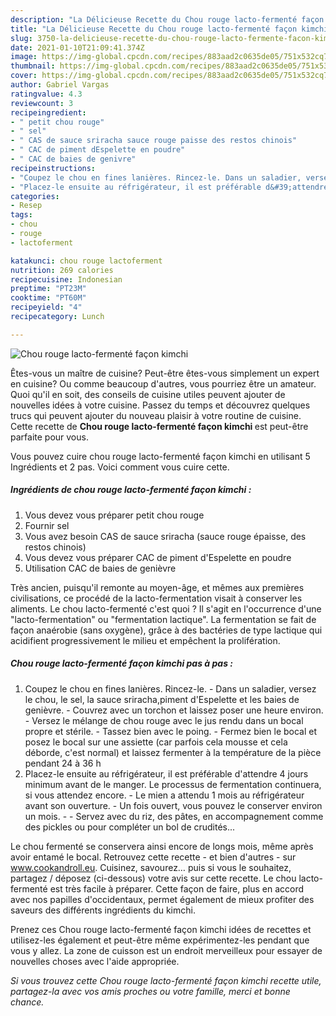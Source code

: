 ```yaml
---
description: "La Délicieuse Recette du Chou rouge lacto-fermenté façon kimchi"
title: "La Délicieuse Recette du Chou rouge lacto-fermenté façon kimchi"
slug: 3750-la-delicieuse-recette-du-chou-rouge-lacto-fermente-facon-kimchi
date: 2021-01-10T21:09:41.374Z
image: https://img-global.cpcdn.com/recipes/883aad2c0635de05/751x532cq70/chou-rouge-lacto-fermente-facon-kimchi-photo-principale-de-la-recette.jpg
thumbnail: https://img-global.cpcdn.com/recipes/883aad2c0635de05/751x532cq70/chou-rouge-lacto-fermente-facon-kimchi-photo-principale-de-la-recette.jpg
cover: https://img-global.cpcdn.com/recipes/883aad2c0635de05/751x532cq70/chou-rouge-lacto-fermente-facon-kimchi-photo-principale-de-la-recette.jpg
author: Gabriel Vargas
ratingvalue: 4.3
reviewcount: 3
recipeingredient:
- " petit chou rouge"
- " sel"
- " CAS de sauce sriracha sauce rouge paisse des restos chinois"
- " CAC de piment dEspelette en poudre"
- " CAC de baies de genivre"
recipeinstructions:
- "Coupez le chou en fines lanières. Rincez-le. Dans un saladier, versez le chou, le sel, la sauce sriracha,piment d&#39;Espelette et les baies de genièvre. Couvrez avec un torchon et laissez poser une heure environ. Versez le mélange de chou rouge avec le jus rendu dans un bocal propre et stérile.  Tassez bien avec le poing. Fermez bien le bocal et posez le bocal sur une assiette (car parfois cela mousse et cela déborde, c&#39;est normal) et laissez fermenter à la température de la pièce pendant 24 à 36 h"
- "Placez-le ensuite au réfrigérateur, il est préférable d&#39;attendre 4 jours minimum avant de le manger. Le processus de fermentation continuera, si vous attendez encore.  Le mien a attendu 1 mois au réfrigérateur avant son ouverture. Un fois ouvert, vous pouvez le conserver environ un mois.  Servez avec du riz, des pâtes, en accompagnement comme des pickles ou pour compléter un bol de crudités..."
categories:
- Resep
tags:
- chou
- rouge
- lactoferment

katakunci: chou rouge lactoferment 
nutrition: 269 calories
recipecuisine: Indonesian
preptime: "PT23M"
cooktime: "PT60M"
recipeyield: "4"
recipecategory: Lunch

---
```



![Chou rouge lacto-fermenté façon kimchi](https://img-global.cpcdn.com/recipes/883aad2c0635de05/751x532cq70/chou-rouge-lacto-fermente-facon-kimchi-photo-principale-de-la-recette.jpg)

Êtes-vous un maître de cuisine? Peut-être êtes-vous simplement un expert en cuisine? Ou comme beaucoup d'autres, vous pourriez être un amateur. Quoi qu'il en soit, des conseils de cuisine utiles peuvent ajouter de nouvelles idées à votre cuisine. Passez du temps et découvrez quelques trucs qui peuvent ajouter du nouveau plaisir à votre routine de cuisine. Cette recette de <strong> Chou rouge lacto-fermenté façon kimchi </strong> est peut-être parfaite pour vous.

<!--inarticleads1-->

Vous pouvez cuire chou rouge lacto-fermenté façon kimchi en utilisant 5 Ingrédients et 2 pas. Voici comment vous cuire cette.

##### Ingrédients de chou rouge lacto-fermenté façon kimchi :

1. Vous devez vous préparer  petit chou rouge
1. Fournir  sel
1. Vous avez besoin  CAS de sauce sriracha (sauce rouge épaisse, des restos chinois)
1. Vous devez vous préparer  CAC de piment d&#39;Espelette en poudre
1. Utilisation  CAC de baies de genièvre


Très ancien, puisqu&#39;il remonte au moyen-âge, et mêmes aux premières civilisations, ce procédé de la lacto-fermentation visait à conserver les aliments. Le chou lacto-fermenté c&#39;est quoi ? Il s&#39;agit en l&#39;occurrence d&#39;une &#34;lacto-fermentation&#34; ou &#34;fermentation lactique&#34;. La fermentation se fait de façon anaérobie (sans oxygène), grâce à des bactéries de type lactique qui acidifient progressivement le milieu et empêchent la prolifération. 

<!--inarticleads2-->

##### Chou rouge lacto-fermenté façon kimchi pas à pas :

1. Coupez le chou en fines lanières. Rincez-le. - Dans un saladier, versez le chou, le sel, la sauce sriracha,piment d&#39;Espelette et les baies de genièvre. - Couvrez avec un torchon et laissez poser une heure environ. - Versez le mélange de chou rouge avec le jus rendu dans un bocal propre et stérile.  - Tassez bien avec le poing. - Fermez bien le bocal et posez le bocal sur une assiette (car parfois cela mousse et cela déborde, c&#39;est normal) et laissez fermenter à la température de la pièce pendant 24 à 36 h
1. Placez-le ensuite au réfrigérateur, il est préférable d&#39;attendre 4 jours minimum avant de le manger. Le processus de fermentation continuera, si vous attendez encore.  - Le mien a attendu 1 mois au réfrigérateur avant son ouverture. - Un fois ouvert, vous pouvez le conserver environ un mois. -  - Servez avec du riz, des pâtes, en accompagnement comme des pickles ou pour compléter un bol de crudités...


Le chou fermenté se conservera ainsi encore de longs mois, même après avoir entamé le bocal. Retrouvez cette recette - et bien d&#39;autres - sur www.cookandroll.eu. Cuisinez, savourez… puis si vous le souhaitez, partagez / déposez (ci-dessous) votre avis sur cette recette. Le chou lacto-fermenté est très facile à préparer. Cette façon de faire, plus en accord avec nos papilles d&#39;occidentaux, permet également de mieux profiter des saveurs des différents ingrédients du kimchi. 

<!--inarticleads1-->

<p>
Prenez ces Chou rouge lacto-fermenté façon kimchi idées de recettes et utilisez-les également et peut-être même expérimentez-les pendant que vous y allez. La zone de cuisson est un endroit merveilleux pour essayer de nouvelles choses avec l'aide appropriée.
</p>

<p>
<i>Si vous trouvez cette Chou rouge lacto-fermenté façon kimchi recette utile, partagez-la avec vos amis proches ou votre famille, merci et bonne chance.</i>
</p>
